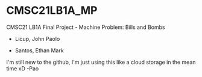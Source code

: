 # CMSC21LB1A_MP

CMSC21 LB1A Final Project - Machine Problem: Bills and Bombs

- Licup, John Paolo

- Santos, Ethan Mark

I'm still new to the github, I'm just using this like a cloud storage in the mean time xD -Pao
